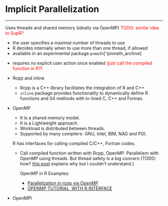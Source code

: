 # Implicit Parallelization

---

Uses threads and shared memory (ideally via OpenMP) <font color='red'>TODO: similar idea to SupR?</font>
  
  + the user specifies a maximal number of threads to use
  + R decides internally when to use more than one thread, if allowed
  + available in an experimental package `pnmath`[^pnmath_archive]

  * requires no explicit user action once enabled <font color='red'>(just call the compiled function in R?)</font>

- Rcpp and inline

  + Rcpp is a C++ library facilitates the integration of R and C++
  + `inline` package provides functionality to dynamically define R functions and S4 methods with in-lined C, C++ and Fortran.

- OpenMP
  + It is a shared memory model.
  + It is a Lightweight approach. 
  + Workload is distributed between threads. 
  + Supported by many compilers: GNU, Intel, IBM, NAG and PGI. 

  R has interfaces for calling compiled C/C++, Fortran codes. 

  + Call compiled function written with Rcpp, OpenMP. Parallelism with OpenMP using threads. But thread safety is a big concern (TODO: how? [this post](https://wrathematics.github.io/RparallelGuide/#r-and-thread-safety) explains why but I couldn't understand.)

    OpenMP in R Examples:

      * [Parallelization in rcpp via OpenMP](https://wbnicholson.wordpress.com/2014/07/10/parallelization-in-rcpp-via-openmp/)
      * [OPENMP TUTORIAL, WITH R INTERFACE](https://matloff.wordpress.com/2015/01/16/openmp-tutorial-with-r-interface/)

- OpenMPI